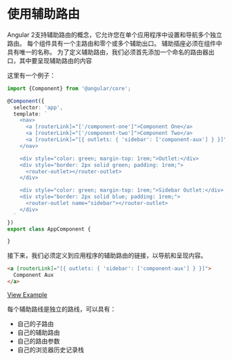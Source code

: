 # 使用辅助路由

Angular 2支持辅助路由的概念，它允许您在单个应用程序中设置和导航多个独立路由。 每个组件具有一个主路由和零个或多个辅助出口。 辅助插座必须在组件中具有唯一的名称。
为了定义辅助路由，我们必须首先添加一个命名的路由器出口，其中要呈现辅助路由的内容

这里有一个例子：

```typescript
import {Component} from '@angular/core';

@Component({
  selector: 'app',
  template: `
    <nav>
      <a [routerLink]="['/component-one']">Component One</a>
      <a [routerLink]="['/component-two']">Component Two</a>
      <a [routerLink]="[{ outlets: { 'sidebar': ['component-aux'] } }]">Component Aux</a>
    </nav>

    <div style="color: green; margin-top: 1rem;">Outlet:</div>
    <div style="border: 2px solid green; padding: 1rem;">
      <router-outlet></router-outlet>
    </div>

    <div style="color: green; margin-top: 1rem;">Sidebar Outlet:</div>
    <div style="border: 2px solid blue; padding: 1rem;">
      <router-outlet name="sidebar"></router-outlet>
    </div>
  `
})
export class AppComponent {

}
```

接下来，我们必须定义到应用程序的辅助路由的链接，以导航和呈现内容。

```html
<a [routerLink]="[{ outlets: { 'sidebar': ['component-aux'] } }]">
  Component Aux
</a>
```

[View Example](https://plnkr.co/edit/9fwfVblql0FsFb7MNnlX?p=preview)

每个辅助路线是独立的路线，可以具有：

- 自己的子路由
- 自己的辅助路由
- 自己的路由参数
- 自己的浏览器历史记录栈